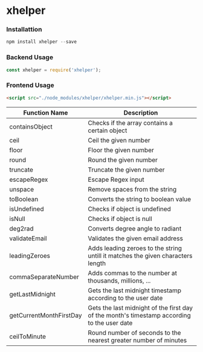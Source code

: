 # xhelper

### Installattion
```javascript
npm install xhelper --save
```

### Backend Usage
```javascript
const xhelper = require('xhelper');
```

### Frontend Usage
```html
<script src="./node_modules/xhelper/xhelper.min.js"></script>
```

| Function Name  | Description |
| ---------------|-------------|
| containsObject | Checks if the array contains a certain object|
| ceil | Ceil the given number |
| floor | Floor the given number |
| round | Round the given number |
| truncate | Truncate the given number |
| escapeRegex | Escape Regex input |
| unspace | Remove spaces from the string |
| toBoolean | Converts the string to boolean value |
| isUndefined | Checks if object is undefined |
| isNull | Checks if object is null |
| deg2rad | Converts degree angle to radiant |
| validateEmail | Validates the given email address |
| leadingZeroes | Adds leading zeroes to the string untill it matches the given characters length |
| commaSeparateNumber | Adds commas to the number at thousands, millions, ... |
| getLastMidnight | Gets the last midnight timestamp according to the user date |
| getCurrentMonthFirstDay | Gets the last midnight of the first day of the month's timestamp according to the user date |
| ceilToMinute | Round number of seconds to the nearest greater number of minutes |